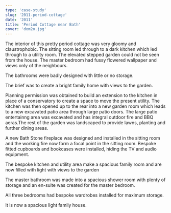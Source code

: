 ```yaml
---
type: 'case-study'
slug: '2011-period-cottage'
date: '2011'
title: 'Period Cottage near Bath'
cover: 'dom2o.jpg'
---
```


The interior of this pretty period cottage was very gloomy and claustrophobic. The sitting room led through to a dark kitchen which led through to a utility room. The elevated stepped garden could not be seen from the house. The master bedroom had fussy flowered wallpaper and views only of the neighbours.

The bathrooms were badly designed with little or no storage.

The brief was to create a bright family home with views to the garden.

Planning permission was obtained to build an extension to the kitchen in place of a conservatory to create a space to move the present utility. The kitchen was then opened up to the rear into a new garden room which leads to a new excavated patio area through large patio doors. The large patio entertainng area was excavated and has integral outdoor fire and BBQ aeras.The rest of the garden was landscaped to provide lawns, planting and further dining areas.

A new Bath Stone fireplace was designed and installed in the sitting room and the working fire now form a focal point in the sitting room. Bespoke fitted cupboards and bookcases were installed, hiding the TV and audio equipment.

The bespoke kitchen and utility area make a spacious family room and are now filled with light with views to the garden

The master bathroom was made into a spacious shower room with plenty of storage and an en-suite was created for the master bedroom.

All three bedrooms had bespoke wardrobes installed for maximum storage.

It is now a spacious light family house.
